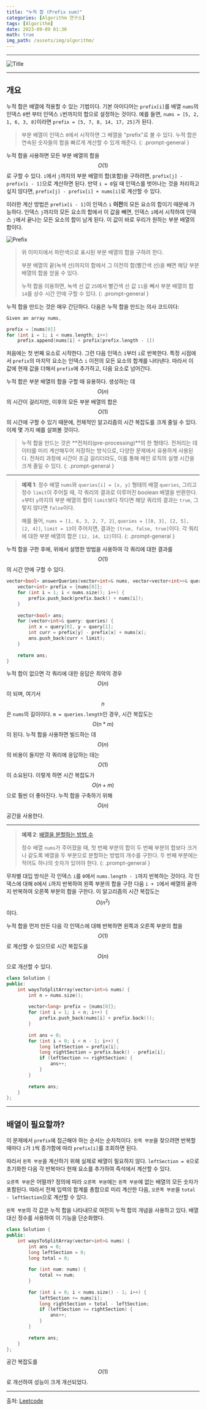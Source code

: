 ```yaml
---
title: "누적 합 (Prefix sum)"
categories: [Algorithm 연구소]
tags: [Algorithm]
date: 2023-09-09 01:30
math: true
img_path: /assets/img/algorithm/
---
```


---

![Title](algorithm_title.png)

---

## **개요**

누적 합은 배열에 적용할 수 있는 기법이다. 기본 아이디어는 `prefix[i]`를 배열 `nums`의 인덱스 `0`번 부터 인덱스 `i`번까지의 합으로 설정하는 것이다. 예를 들면, `nums = [5, 2, 1, 6, 3, 8]`이라면 `prefix = [5, 7, 8, 14, 17, 25]`가 된다.

> 부분 배열이 인덱스 `0`에서 시작하면 그 배열을 "prefix"로 볼 수 있다. 누적 합은 연속된 숫자들의 합을 빠르게 계산할 수 있게 해준다.
{: .prompt-general }

누적 합을 사용하면 모든 부분 배열의 합을 $$O(1)$$로 구할 수 있다. `i`에서 `j`까지의 부분 배열의 합(포함)을 구하려면, `prefix[j] - prefix[i - 1]`으로 계산하면 된다. 만약 `i = 0`일 때 인덱스를 벗어나는 것을 처리하고 싶지 않다면, `prefix[j] - prefix[i] + nums[i]`로 계산할 수 있다.

이러한 계산 방법은 `prefix[i - 1]`이 인덱스 `i` **이전**의 모든 요소의 합이기 때문에 가능하다. 인덱스 `j`까지의 모든 요소의 합에서 이 값을 빼면, 인덱스 `i`에서 시작하여 인덱스 `j`에서 끝나는 모든 요소의 합이 남게 된다. 이 값이 바로 우리가 원하는 부분 배열의 합이다.

![Prefix](Prefixsum.png)

> 위 이미지에서 파란색으로 표시된 부분 배열의 합을 구하려 한다.
>
> 부분 배열의 끝(녹색 선)까지의 합에서 그 이전의 합(빨간색 선)을 빼면 해당 부분 배열의 합을 얻을 수 있다.
>
> 누적 합을 이용하면, 녹색 선 값 `25`에서 빨간색 선 값 `11`을 빼서 부분 배열의 합 `14`를 상수 시간 안에 구할 수 있다.
{: .prompt-general }

누적 합을 만드는 것은 매우 간단하다. 다음은 누적 합을 만드는 의사 코드이다:

```cpp
Given an array nums,

prefix = [nums[0]]
for (int i = 1; i < nums.length; i++)
    prefix.append(nums[i] + prefix[prefix.length - 1])
```

처음에는 첫 번째 요소로 시작한다. 그런 다음 인덱스 `1`부터 `i`로 반복한다. 특정 시점에서 `prefix`의 마지막 요소는 인덱스 `i` 이전의 모든 요소의 합계를 나타낸다. 따라서 이 값에 현재 값을 더해서 `prefix`에 추가하고, 다음 요소로 넘어간다.

누적 합은 부분 배열의 합을 구할 때 유용하다. 생성하는 데 $$O(n)$$의 시간이 걸리지만, 이후의 모든 부분 배열의 합은 $$O(1)$$의 시간에 구할 수 있기 때문에, 전체적인 알고리즘의 시간 복잡도를 크게 줄일 수 있다. 이제 몇 가지 예를 살펴볼 것이다.

> 누적 합을 만드는 것은 **전처리(pre-processing)**의 한 형태다. 전처리는 데이터를 미리 계산해두어 저장하는 방식으로, 다양한 문제에서 유용하게 사용된다. 전처리 과정에 시간이 조금 걸리더라도, 이를 통해 메인 로직의 실행 시간을 크게 줄일 수 있다.
{: .prompt-general }

---

> **예제 1**: 정수 배열 `nums`와 `queries[i] = [x, y]` 형태의 배열 `queries`, 그리고 정수 `limit`이 주어질 때, 각 쿼리의 결과로 이루어진 boolean 배열을 반환한다. `x`부터 `y`까지의 부분 배열의 합이 `limit`보다 작다면 해당 쿼리의 결과는 `true`, 그렇지 않다면 `false`이다.
>
> 예를 들어, `nums = [1, 6, 3, 2, 7, 2]`, `queries = [[0, 3], [2, 5], [2, 4]]`, `limit = 13`이 주어지면, 결과는 `[true, false, true]`이다. 각 쿼리에 대한 부분 배열의 합은 `[12, 14, 12]`이다.
{: .prompt-general }

누적 합을 구한 후에, 위에서 설명한 방법을 사용하여 각 쿼리에 대한 결과를 $$O(1)$$의 시간 안에 구할 수 있다.

```cpp
vector<bool> answerQueries(vector<int>& nums, vector<vector<int>>& queries, int limit) {
    vector<int> prefix = {nums[0]};
    for (int i = 1; i < nums.size(); i++) {
        prefix.push_back(prefix.back() + nums[i]);
    }
    
    vector<bool> ans;
    for (vector<int>& query: queries) {
        int x = query[0], y = query[1];
        int curr = prefix[y] - prefix[x] + nums[x];
        ans.push_back(curr < limit);
    }
    
    return ans;
}
```

누적 합이 없으면 각 쿼리에 대한 응답은 최악의 경우 $$O(n)$$이 되며, 여기서 $$n$$은 `nums`의 길이이다. `m = queries.length`인 경우, 시간 복잡도는 $$O(n * m)$$이 된다. 누적 합을 사용하면 빌드하는 데 $$O(n)$$의 비용이 들지만 각 쿼리에 응답하는 데는 $$O(1)$$이 소요된다. 이렇게 하면 시간 복잡도가 $$O(n + m)$$으로 훨씬 더 좋아진다. 누적 합을 구축하기 위해 $$O(n)$$ 공간을 사용한다.

---

> **예제 2**: [배열을 분할하는 방법 수](https://leetcode.com/problems/number-of-ways-to-split-array/)
>
> 정수 배열 `nums`가 주어졌을 때, 첫 번째 부분의 합이 두 번째 부분의 합보다 크거나 같도록 배열을 두 부분으로 분할하는 방법의 개수를 구한다. 두 번째 부분에는 적어도 하나의 숫자가 있어야 한다.
{: .prompt-general }

무차별 대입 방식은 각 인덱스 `i`를 `0`에서 `nums.length - 1`까지 반복하는 것이다. 각 인덱스에 대해 `0`에서 `i`까지 반복하여 왼쪽 부분의 합을 구한 다음 `i + 1`에서 배열의 끝까지 반복하여 오른쪽 부분의 합을 구한다. 이 알고리즘의 시간 복잡도는 $$O(n^2)$$이다.

누적 합을 먼저 만든 다음 각 인덱스에 대해 반복하면 왼쪽과 오른쪽 부분의 합을 $$O(1)$$로 계산할 수 있으므로 시간 복잡도을 $$O(n)$$으로 개선할 수 있다.

```cpp
class Solution {
public:
    int waysToSplitArray(vector<int>& nums) {
        int n = nums.size();
        
        vector<long> prefix = {nums[0]};
        for (int i = 1; i < n; i++) {
            prefix.push_back(nums[i] + prefix.back());
        }
        
        int ans = 0;
        for (int i = 0; i < n - 1; i++) {
            long leftSection = prefix[i];
            long rightSection = prefix.back() - prefix[i];
            if (leftSection >= rightSection) {
                ans++;
            }
        }
        
        return ans;
    }
};
```

---

## **배열이 필요할까?**

이 문제에서 `prefix`에 접근해야 하는 순서는 순차적이다. `왼쪽 부분`을 찾으려면 반복할 때마다 `i`가 `1`씩 증가함에 따라 `prefix[i]`를 조회하면 된다.

따라서 `왼쪽 부분`을 계산하기 위해 실제로 배열이 필요하지 않다. `leftSection = 0`으로 초기화한 다음 각 반복마다 현재 요소를 추가하여 즉석에서 계산할 수 있다.

`오른쪽 부분`은 어떨까? 정의에 따라 `오른쪽 부분`에는 `왼쪽 부분`에 없는 배열의 모든 숫자가 포함된다. 따라서 전체 입력의 합계를 총합으로 미리 계산한 다음, `오른쪽 부분`을 `total - leftSection`으로 계산할 수 있다.

`왼쪽 부분`의 각 값은 누적 합을 나타내므로 여전히 누적 합의 개념을 사용하고 있다. 배열 대신 정수를 사용하여 이 기능을 단순화했다.

```cpp
class Solution {
public:
    int waysToSplitArray(vector<int>& nums) {
        int ans = 0;
        long leftSection = 0;
        long total = 0;
        
        for (int num: nums) {
            total += num;
        }
        
        for (int i = 0; i < nums.size() - 1; i++) {
            leftSection += nums[i];
            long rightSection = total - leftSection;
            if (leftSection >= rightSection) {
                ans++;
            }
        }
        
        return ans;
    }
};
```

공간 복잡도를 $$O(1)$$로 개선하여 성능이 크게 개선되었다.

---

출처: [Leetcode](https://leetcode.com/explore/interview/card/leetcodes-interview-crash-course-data-structures-and-algorithms/703/arraystrings/4503/)
